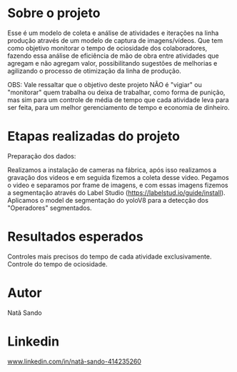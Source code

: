 # Sobre o projeto
Esse é um modelo de coleta e análise de atividades e iterações na linha produção através de um modelo de captura de imagens/vídeos. Que tem como objetivo  monitorar o tempo de ociosidade dos colaboradores, fazendo essa análise de eficiência de mão de obra entre atividades que agregam e não agregam valor, possibilitando sugestões de melhorias e agilizando o processo de otimização da linha de produção. 

OBS: Vale ressaltar que o objetivo deste projeto NÃO é "vigiar" ou "monitorar" quem trabalha ou deixa de trabalhar, como forma de punição, mas sim para um controle de média de tempo que cada atividade leva para ser feita, para um melhor gerenciamento de tempo e economia de dinheiro.


# Etapas realizadas do projeto
Preparação dos dados:

Realizamos a instalação de cameras na fábrica, após isso realizamos a gravação dos videos e em seguida fizemos a coleta desse video. Pegamos o video e separamos por frame de imagens, e com essas imagens fizemos a segmentação através do 
Label Studio (https://labelstud.io/guide/install). Aplicamos o model de segmentação do yoloV8 para a detecção dos "Operadores" segmentados.

# Resultados esperados

Controles mais precisos do tempo de cada atividade exclusivamente.
Controle do tempo de ociosidade.

# Autor
Natã Sando

# Linkedin
www.linkedin.com/in/natã-sando-414235260
